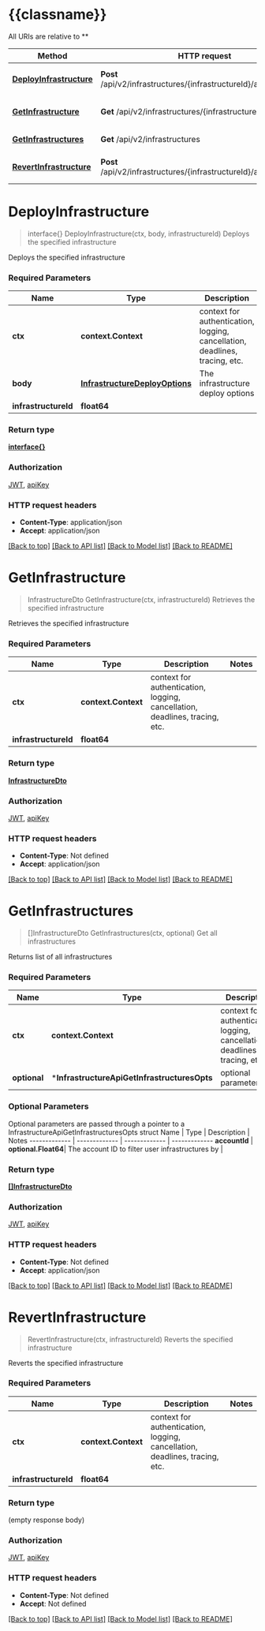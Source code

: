 # {{classname}}

All URIs are relative to **

Method | HTTP request | Description
------------- | ------------- | -------------
[**DeployInfrastructure**](InfrastructureApi.md#DeployInfrastructure) | **Post** /api/v2/infrastructures/{infrastructureId}/actions/deploy | Deploys the specified infrastructure
[**GetInfrastructure**](InfrastructureApi.md#GetInfrastructure) | **Get** /api/v2/infrastructures/{infrastructureId} | Retrieves the specified infrastructure
[**GetInfrastructures**](InfrastructureApi.md#GetInfrastructures) | **Get** /api/v2/infrastructures | Get all infrastructures
[**RevertInfrastructure**](InfrastructureApi.md#RevertInfrastructure) | **Post** /api/v2/infrastructures/{infrastructureId}/actions/revert | Reverts the specified infrastructure

# **DeployInfrastructure**
> interface{} DeployInfrastructure(ctx, body, infrastructureId)
Deploys the specified infrastructure

Deploys the specified infrastructure

### Required Parameters

Name | Type | Description  | Notes
------------- | ------------- | ------------- | -------------
 **ctx** | **context.Context** | context for authentication, logging, cancellation, deadlines, tracing, etc.
  **body** | [**InfrastructureDeployOptions**](InfrastructureDeployOptions.md)| The infrastructure deploy options | 
  **infrastructureId** | **float64**|  | 

### Return type

[**interface{}**](interface{}.md)

### Authorization

[JWT](../README.md#JWT), [apiKey](../README.md#apiKey)

### HTTP request headers

 - **Content-Type**: application/json
 - **Accept**: application/json

[[Back to top]](#) [[Back to API list]](../README.md#documentation-for-api-endpoints) [[Back to Model list]](../README.md#documentation-for-models) [[Back to README]](../README.md)

# **GetInfrastructure**
> InfrastructureDto GetInfrastructure(ctx, infrastructureId)
Retrieves the specified infrastructure

Retrieves the specified infrastructure

### Required Parameters

Name | Type | Description  | Notes
------------- | ------------- | ------------- | -------------
 **ctx** | **context.Context** | context for authentication, logging, cancellation, deadlines, tracing, etc.
  **infrastructureId** | **float64**|  | 

### Return type

[**InfrastructureDto**](InfrastructureDto.md)

### Authorization

[JWT](../README.md#JWT), [apiKey](../README.md#apiKey)

### HTTP request headers

 - **Content-Type**: Not defined
 - **Accept**: application/json

[[Back to top]](#) [[Back to API list]](../README.md#documentation-for-api-endpoints) [[Back to Model list]](../README.md#documentation-for-models) [[Back to README]](../README.md)

# **GetInfrastructures**
> []InfrastructureDto GetInfrastructures(ctx, optional)
Get all infrastructures

Returns list of all infrastructures

### Required Parameters

Name | Type | Description  | Notes
------------- | ------------- | ------------- | -------------
 **ctx** | **context.Context** | context for authentication, logging, cancellation, deadlines, tracing, etc.
 **optional** | ***InfrastructureApiGetInfrastructuresOpts** | optional parameters | nil if no parameters

### Optional Parameters
Optional parameters are passed through a pointer to a InfrastructureApiGetInfrastructuresOpts struct
Name | Type | Description  | Notes
------------- | ------------- | ------------- | -------------
 **accountId** | **optional.Float64**| The account ID to filter user infrastructures by | 

### Return type

[**[]InfrastructureDto**](InfrastructureDto.md)

### Authorization

[JWT](../README.md#JWT), [apiKey](../README.md#apiKey)

### HTTP request headers

 - **Content-Type**: Not defined
 - **Accept**: application/json

[[Back to top]](#) [[Back to API list]](../README.md#documentation-for-api-endpoints) [[Back to Model list]](../README.md#documentation-for-models) [[Back to README]](../README.md)

# **RevertInfrastructure**
> RevertInfrastructure(ctx, infrastructureId)
Reverts the specified infrastructure

Reverts the specified infrastructure

### Required Parameters

Name | Type | Description  | Notes
------------- | ------------- | ------------- | -------------
 **ctx** | **context.Context** | context for authentication, logging, cancellation, deadlines, tracing, etc.
  **infrastructureId** | **float64**|  | 

### Return type

 (empty response body)

### Authorization

[JWT](../README.md#JWT), [apiKey](../README.md#apiKey)

### HTTP request headers

 - **Content-Type**: Not defined
 - **Accept**: Not defined

[[Back to top]](#) [[Back to API list]](../README.md#documentation-for-api-endpoints) [[Back to Model list]](../README.md#documentation-for-models) [[Back to README]](../README.md)


